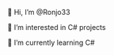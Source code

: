  👋 Hi, I’m @Ronjo33
 
👀 I’m interested in C# projects

🌱 I’m currently learning C#

<!---
Ronjo33/Ronjo33 is a ✨ special ✨ repository because its `README.md` (this file) appears on your GitHub profile.
You can click the Preview link to take a look at your changes.
--->
